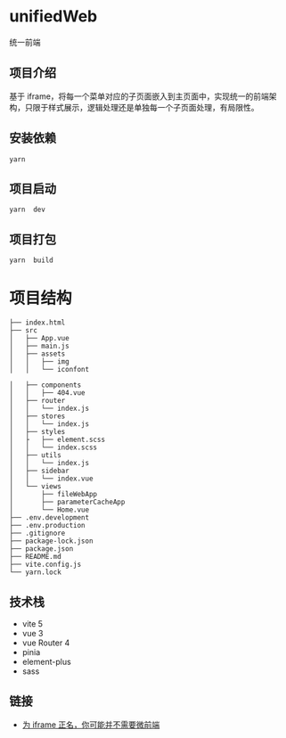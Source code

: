 # unifiedWeb

统一前端

## 项目介绍

基于 iframe，将每一个菜单对应的子页面嵌入到主页面中，实现统一的前端架构，只限于样式展示，逻辑处理还是单独每一个子页面处理，有局限性。

## 安装依赖

```
yarn
```

## 项目启动

```
yarn  dev
```

## 项目打包

```
yarn  build
```

# 项目结构

```
├── index.html
├── src
│   ├── App.vue
│   ├── main.js
│   ├── assets
│   │   ├── img
│   │   └── iconfont

│   ├── components
│   │   ├── 404.vue
│   ├── router
│   │   └── index.js
│   ├── stores
│   │   └── index.js
│   ├── styles
│   ├   ├── element.scss
│   │   └── index.scss
│   ├── utils
│   │   └── index.js
│   ├── sidebar
│   │   └── index.vue
│   └── views
│       ├── fileWebApp
│       ├── parameterCacheApp
│       └── Home.vue
├── .env.development
├── .env.production
├── .gitignore
├── package-lock.json
├── package.json
├── README.md
├── vite.config.js
└── yarn.lock
```

## 技术栈

-   vite 5
-   vue 3
-   vue Router 4
-   pinia
-   element-plus
-   sass

## 链接

-   [为 iframe 正名，你可能并不需要微前端](https://juejin.cn/post/7185070739064619068)
